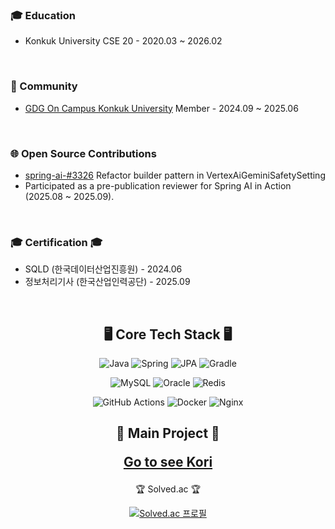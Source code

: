 <h3> 🎓 Education  </h3>

* Konkuk University CSE 20 - 2020.03 ~ 2026.02

<br />

<h3> 🤝 Community  </h3>

* [GDG On Campus Konkuk University](https://gdg.community.dev/gdg-on-campus-konkuk-university-seoul-south-korea/) Member - 2024.09 ~ 2025.06
<br />

<h3> 🌐 Open Source Contributions  </h3>

* [spring-ai-#3326](https://github.com/spring-projects/spring-ai/pull/3326#issuecomment-2911356510) Refactor builder pattern in VertexAiGeminiSafetySetting 
* Participated as a pre-publication reviewer for Spring AI in Action (2025.08 ~ 2025.09).

<br />

<h3>🎓 Certification 🎓</h3>

* SQLD (한국데이터산업진흥원) - 2024.06
* 정보처리기사 (한국산업인력공단) - 2025.09

<br />


<div align="center">
<h2>🖥️ Core Tech Stack 🖥️</h2>
</div>
<div align="center">
  
![Java](https://img.shields.io/badge/Java-007396?style=flat-square&logo=java&logoColor=white)
![Spring](https://img.shields.io/badge/Spring-6DB33F?style=flat-square&logo=spring&logoColor=white)
![JPA](https://img.shields.io/badge/JPA-59666C?style=flat-square&logo=Hibernate&logoColor=white)
![Gradle](https://img.shields.io/badge/Gradle-02303A?style=flat-square&logo=Gradle&logoColor=white)
</div>
<div align="center">
  
![MySQL](https://img.shields.io/badge/MySQL-4479A1?style=flat-square&logo=mysql&logoColor=white)
![Oracle](https://img.shields.io/badge/Oracle-F80000?style=flat-square&logo=oracle&logoColor=white)
![Redis](https://img.shields.io/badge/Redis-DC382D?style=flat-square&logo=redis&logoColor=white)
</div>
<div align="center">
  
![GitHub Actions](https://img.shields.io/badge/GitHub_Actions-2088FF?style=flat-square&logo=github-actions&logoColor=white)
![Docker](https://img.shields.io/badge/Docker-2496ED?style=flat-square&logo=docker&logoColor=white)
![Nginx](https://img.shields.io/badge/Nginx-269539?style=flat-square&logo=nginx&logoColor=white)
</div>
<h2 align="center">
  <p>🌟 Main Project 🌟</p>
  <p><a href="https://www.koritravel.com" target="_blank">Go to see Kori</a></p>
</h2>
<div align="center">
🏆 Solved.ac 🏆
</div>

<div align="center">

[![Solved.ac 프로필](http://mazassumnida.wtf/api/v2/generate_badge?boj=kkcomputer)](https://solved.ac/kkcomputer)
</div>
